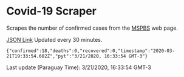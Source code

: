 # Covid-19 Scraper

Scrapes the number of confirmed cases from the [MSPBS](https://www.mspbs.gov.py/covid-19.php) web page.

[JSON Link](https://jmayalag.github.io/covid19-scrape/cases.json)
Updated every 30 minutes.
```
{"confirmed":18,"deaths":0,"recovered":0,"timestamp":"2020-03-21T19:33:54.602Z","pyt":"3/21/2020, 16:33:54 GMT-3"}
```
Last update (Paraguay Time): 3/21/2020, 16:33:54 GMT-3